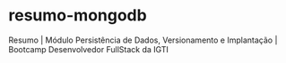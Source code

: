 # resumo-mongodb
Resumo | Módulo Persistência de Dados, Versionamento e Implantação | Bootcamp Desenvolvedor FullStack da IGTI
